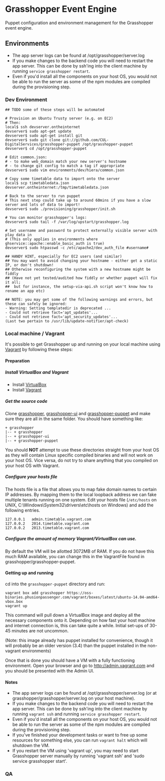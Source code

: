 # Grasshopper Event Engine

Puppet configuration and environment management for the Grasshopper event engine.

## Environments

 * The app server logs can be found at /opt/grasshopper/server.log
 * If you make changes to the backend code you will need to restart the app server. This can be done by ssh'ing into the client machine by running `service grasshopper restart`.
 * Even if you'd install all the components on your host OS, you would not be able to run the server as some of the npm modules are compiled during the provisioning step.

### Dev Environment

```
## TODO some of these steps will be automated

# Provision an Ubuntu Trusty server (e.g. on EC2)
# Then:
local$ ssh devserver.ontheinternet
devserver$ sudo apt-get update
devserver$ sudo apt-get install git
devserver$ sudo git clone git://github.com/CUL-DigitalServices/grasshopper-puppet /opt/grasshopper-puppet
devserver$ cd /opt/grasshopper-puppet

# Edit common.json:
# - to make web_domain match your new server's hostname
# - to change git config to match a tag if appropriate
devserver$ sudo vim environments/dev/hiera/common.json

# Copy some timetable data to import onto the server
local$ scp timetabledata.json devserver.ontheinternet:/tmp/timetabledata.json

# Back to the server to run puppet
# This next step could take up to around 60mins if you have a slow server and lots of data to import!
devserver$ sudo ./provisioning/grasshopper/init.sh

# You can monitor grasshopper's logs:
devserver$ sudo tail -f /var/log/upstart/grasshopper.log

# Set username and password to protect externally visible server with play data in
# (This only applies in environments where ghservice::apache::enable_basic_auth is true)
devserver$ sudo htpasswd -c /etc/apache2/dev_auth_file #username#

## HANDY HINT, especially for EC2 users (and similar)
## You may want to avoid changing your hostname - either get a static IP, or don't shutdown!
## Otherwise reconfiguring the system with a new hostname might be fiddly
## (Have not yet tested/audited how fiddly or whether puppet will fix it all;
##  but for instance, the setup-via-api.sh script won't know how to rename an app etc)

## NOTE: you may get some of the following warnings and errors, but these can safely be ignored:
- Warning: Setting templatedir is deprecated ...
- Could not retrieve fact='apt_updates'...
- Could not retrieve fact='apt_security_updates'...
(Last two pertain to /usr/lib/update-notifier/apt-check)
```

### Local machine / Vagrant

It's possible to get Grasshopper up and running on your local machine using [Vagrant](http://www.vagrantup.com) by following these steps:

#### Preparation

##### Install VirtualBox and Vagrant

* Install [VirtualBox](https://www.virtualbox.org/wiki/Downloads)
* Install [Vagrant](http://downloads.vagrantup.com)

##### Get the source code

Clone [grasshopper](https://github.com/CUL-DigitalServices/grasshopper), [grasshopper-ui](https://github.com/CUL-DigitalServices/grasshopper-ui) and [grasshopper-puppet](https://github.com/CUL-DigitalServices/grasshopper-puppet) and make sure they are all in the same folder. You should have something like:

```
+ grasshopper
|-- + grasshopper
|-- + grasshopper-ui
|-- + grasshopper-puppet
```

You should **NOT** attempt to use these directories straight from your host OS as they will contain Linux specific compiled binaries and will not work on your host OS.
Vice versa, do not try to share anything that you compiled on your host OS with Vagrant.

##### Configure your hosts file

The hosts file is a file that allows you to map fake domain names to certain IP addresses. By mapping them to
the local loopback address we can fake multiple tenants running on one system.
Edit your hosts file (`/etc/hosts` on UNIX, C:\Windows\System32\drivers\etc\hosts on Windows) and add the following entries.

```
127.0.0.1   admin.timetable.vagrant.com
127.0.0.2   2014.timetable.vagrant.com
127.0.0.2   2013.timetable.vagrant.com
```

##### Configure the amount of memory Vagrant/VirtualBox can use.

By default the VM will be allotted 3072MB of RAM. If you do not have this much RAM available,
you can change this in the VagrantFile found in grasshopper/grasshopper-puppet.

#### Getting up and running

cd into the `grasshopper-puppet` directory and run:

```
vagrant box add grasshopper https://oss-binaries.phusionpassenger.com/vagrant/boxes/latest/ubuntu-14.04-amd64-vbox.box
vagrant up
```

This command will pull down a VirtualBox image and deploy all the necessary components onto it.
Depending on how fast your host machine and internet connection is, this can take quite a while. Initial set-ups of 30-45 minutes are not uncommon.

(Note: this image already has puppet installed for convenience, though it will probably be an older version (3.4) than the puppet installed in the non-vagrant environments)

Once that is done you should have a VM with a fully functioning environment.
Open your browser and go to http://admin.vagrant.com and you should be presented with the Admin UI.

#### Notes

 * The app server logs can be found at /opt/grasshopper/server.log (or at grasshopper/grasshopper/server.log on your host machine).
 * If you make changes to the backend code you will need to restart the app server. This can be done by ssh'ing into the client machine by running `vagrant ssh` and running `service grasshopper restart`.
 * Even if you'd install all the components on your host OS, you would not be able to run the server as some of the npm modules are compiled during the provisioning step.
 * If you've finished your development tasks or want to free up some resources for something else, you can run `vagrant halt` which will shutdown the VM.
 * If you restart the VM using 'vagrant up', you may need to start Grasshopper server manually by running 'vagrant ssh' and 'sudo service grasshopper start'.

### QA
